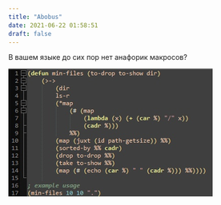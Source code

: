 ```yaml
---
title: "Abobus"
date: 2021-06-22 01:58:51
draft: false
---
```


В вашем языке до сих пор нет анафорик макросов?

![](/img/vk/TeyqbyiCQ2w.jpg)
